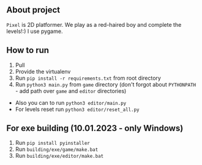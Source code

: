 About project
-------------

`Pixel` is 2D platformer. We play as a red-haired boy and complete the levels!:)
I use pygame.

How to run
----------

1. Pull
2. Provide the virtualenv
3. Run `pip install -r requirements.txt` from root directory
4. Run `python3 main.py` from `game` directory (don't forgot about `PYTHONPATH` - add path over `game` and `editor` directories)
- Also you can to run `python3 editor/main.py`
- For levels reset run `python3 editor/reset_all.py`

For exe building (10.01.2023 - only Windows)
--------------------------------------------

1. Run `pip install pyinstaller`
2. Run `building/exe/game/make.bat`
3. Run `building/exe/editor/make.bat`
